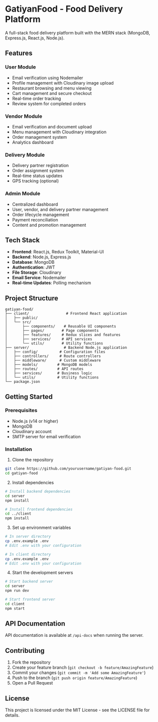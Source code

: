 # GatiyanFood - Food Delivery Platform

A full-stack food delivery platform built with the MERN stack (MongoDB, Express.js, React.js, Node.js).

## Features

### User Module
- Email verification using Nodemailer
- Profile management with Cloudinary image upload
- Restaurant browsing and menu viewing
- Cart management and secure checkout
- Real-time order tracking
- Review system for completed orders

### Vendor Module
- Email verification and document upload
- Menu management with Cloudinary integration
- Order management system
- Analytics dashboard

### Delivery Module
- Delivery partner registration
- Order assignment system
- Real-time status updates
- GPS tracking (optional)

### Admin Module
- Centralized dashboard
- User, vendor, and delivery partner management
- Order lifecycle management
- Payment reconciliation
- Content and promotion management

## Tech Stack

- **Frontend**: React.js, Redux Toolkit, Material-UI
- **Backend**: Node.js, Express.js
- **Database**: MongoDB
- **Authentication**: JWT
- **File Storage**: Cloudinary
- **Email Service**: Nodemailer
- **Real-time Updates**: Polling mechanism

## Project Structure

```
gatiyan-food/
├── client/                 # Frontend React application
│   ├── public/
│   └── src/
│       ├── components/    # Reusable UI components
│       ├── pages/        # Page components
│       ├── features/     # Redux slices and features
│       ├── services/     # API services
│       └── utils/        # Utility functions
├── server/                # Backend Node.js application
│   ├── config/          # Configuration files
│   ├── controllers/     # Route controllers
│   ├── middleware/      # Custom middleware
│   ├── models/         # MongoDB models
│   ├── routes/         # API routes
│   ├── services/       # Business logic
│   └── utils/          # Utility functions
└── package.json
```

## Getting Started

### Prerequisites

- Node.js (v14 or higher)
- MongoDB
- Cloudinary account
- SMTP server for email verification

### Installation

1. Clone the repository
```bash
git clone https://github.com/yourusername/gatiyan-food.git
cd gatiyan-food
```

2. Install dependencies
```bash
# Install backend dependencies
cd server
npm install

# Install frontend dependencies
cd ../client
npm install
```

3. Set up environment variables
```bash
# In server directory
cp .env.example .env
# Edit .env with your configuration

# In client directory
cp .env.example .env
# Edit .env with your configuration
```

4. Start the development servers
```bash
# Start backend server
cd server
npm run dev

# Start frontend server
cd client
npm start
```

## API Documentation

API documentation is available at `/api-docs` when running the server.

## Contributing

1. Fork the repository
2. Create your feature branch (`git checkout -b feature/AmazingFeature`)
3. Commit your changes (`git commit -m 'Add some AmazingFeature'`)
4. Push to the branch (`git push origin feature/AmazingFeature`)
5. Open a Pull Request

## License

This project is licensed under the MIT License - see the LICENSE file for details.